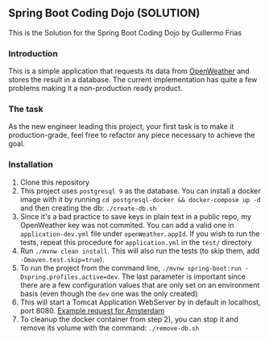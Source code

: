 Spring Boot Coding Dojo (SOLUTION)
---

This is the Solution for the Spring Boot Coding Dojo by Guillermo Frias

### Introduction

This is a simple application that requests its data from [OpenWeather](https://openweathermap.org/) and stores the result in a database. The current implementation has quite a few problems making it a non-production ready product.

### The task

As the new engineer leading this project, your first task is to make it production-grade, feel free to refactor any piece
necessary to achieve the goal.

### Installation

1) Clone this repository
2) This project uses `postgresql 9` as the database. You can install a docker image with it by running `cd postgresql-docker && docker-compose up -d` and then creating the db: `./create-db.sh`
3) Since it's a bad practice to save keys in plain text in a public repo, my OpenWeather key was not commited. You can add a valid one in `application-dev.yml` file under `openWeather.appId`. If you wish to run the tests, repeat this procedure for `application.yml` in the `test/` directory
4) Run `./mvnw clean install`. This will also run the tests (to skip them, add `-Dmaven.test.skip=true`).
5) To run the project from the command line, `./mvnw spring-boot:run -Dspring.profiles.active=dev`. The last parameter is important since there are a few configuration values that are only set on an environment basis (even though the `dev` one was the only created)
6) This will start a Tomcat Application WebServer by in default in localhost, port 8080. [Example request for Amsterdam](localhost:8080/weather?city=amsterdam)
7) To cleanup the docker container from step 2), you can stop it and remove its volume with the command: `./remove-db.sh`
